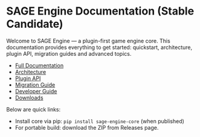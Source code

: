 # SAGE Engine Documentation (Stable Candidate)

Welcome to SAGE Engine — a plugin-first game engine core. This documentation provides everything to get started: quickstart, architecture, plugin API, migration guides and advanced topics.

- [Full Documentation](FULL_DOCUMENTATION.md)
- [Architecture](ARCHITECTURE.md)
- [Plugin API](PLUGIN_API.md)
- [Migration Guide](MIGRATION.md)
- [Developer Guide](DEVELOPER_GUIDE.md)
- [Downloads](downloads/index.html)

Below are quick links:
- Install core via pip: `pip install sage-engine-core` (when published)
- For portable build: download the ZIP from Releases page.
